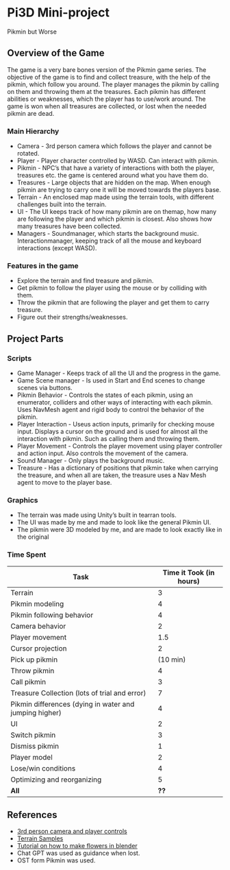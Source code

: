 # Pi3D Mini-project
Pikmin but Worse

## Overview of the Game
The game is a very bare bones version of the Pikmin game series. The objective of the game is to find and collect treasure, with the help of the pikmin, which follow you around. The player manages the pikmin by calling on them and throwing them at the treasures. Each pikmin has different abilities or weaknesses, which the player has to use/work around. The game is won when all treasures are collected, or lost when the needed pikmin are dead.  

### Main Hierarchy
- Camera - 3rd person camera which follows the player and cannot be rotated.
- Player - Player character controlled by WASD. Can interact with pikmin.
- Pikmin - NPC’s that have a variety of interactions with both the player, treasures etc. the game is centered around what you have them do.
- Treasures - Large objects that are hidden on the map. When enough pikmin are trying to carry one it will be moved towards the players base.
- Terrain - An enclosed map made using the terrain tools, with different challenges built into the terrain.
- UI - The UI keeps track of how many pikmin are on themap, how many are following the player and which pikmin is closest. Also shows how many treasures have been collected.
- Managers - Soundmanager, which starts the background music. Interactionmanager, keeping track of all the mouse and keyboard interactions (except WASD).

### Features in the game
- Explore the terrain and find treasure and pikmin.
- Get pikmin to follow the player using the mouse or by colliding with them.
- Throw the pikmin that are following the player and get them to carry treasure.
- Figure out their strengths/weaknesses.

## Project Parts

### Scripts
- Game Manager - Keeps track of all the UI and the progress in the game. 
- Game Scene manager - Is used in Start and End scenes to change scenes via buttons.
- Pikmin Behavior - Controls the states of each pikmin, using an enumerator, colliders and other ways of interacting with each pikmin. Uses NavMesh agent and rigid body to control the behavior of the pikmin.
- Player Interaction - Useus action inputs, primarily for checking mouse input. Displays a cursor on the ground and is used for almost all the interaction with pikmin. Such as calling them and throwing them.
- Player Movement - Controls the player movement using player controller and action input. Also controls the movement of the camera. 
- Sound Manager - Only plays the background music.
- Treasure - Has a dictionary of positions that pikmin take when carrying the treasure, and when all are taken, the treasure uses a Nav Mesh agent to move to the player base. 

### Graphics
- The terrain was made using Unity’s built in tearran tools.
- The UI was made by me and made to look like the general Pikmin UI.
- The pikmin were 3D modeled by me, and are made to look exactly like in the original

### Time Spent
| **Task**                                                                | **Time it Took (in hours)** |
|--------------------------------------------------------------------------------|------------------------------------|
|     Terrain                                                                    |     3                              |
|     Pikmin modeling                                                            |     4                              |
|     Pikmin following behavior                                                  |     4                              |
|     Camera behavior                                                            |     2                              |
|     Player movement                                                            |     1.5                            |
|     Cursor projection                                                          |     2                              |
|     Pick up pikmin                                                             |     (10 min)                       |
|     Throw pikmin                                                               |     4                              |
|     Call pikmin                                                                |     3                              |
|     Treasure Collection (lots of trial and error)                              |     7                              |
|     Pikmin differences (dying in water and jumping higher)                     |     4                              |
|     UI                                                                         |     2                              |
|     Switch pikmin                                                              |     3                              |
|     Dismiss pikmin                                                             |     1                              |
|     Player model                                                               |     2                              |
|     Lose/win conditions                                                        |     4                              |
|     Optimizing and reorganizing                                                |     5                              |
|     **All**                                                                    |     **??**                         |


## References
- [3rd person camera and player controls](https://assetstore.unity.com/packages/essentials/starter-assets-thirdperson-updates-in-new-charactercontroller-pa-196526)
- [Terrain Samples](https://assetstore.unity.com/packages/3d/environments/landscapes/terrain-sample-asset-pack-145808)
- [Tutorial on how to make flowers in blender](https://www.youtube.com/watch?v=3AkGLcu6gUU)
- Chat GPT was used as guidance when lost.
- OST form Pikmin was used. 
